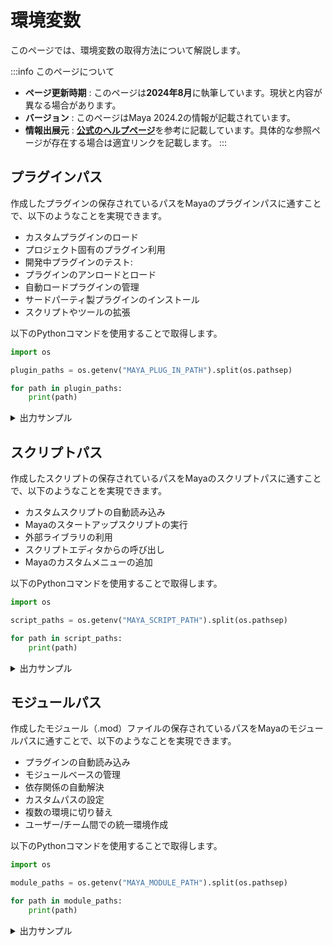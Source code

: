 # 環境変数

このページでは、環境変数の取得方法について解説します。

:::info このページについて

- **ページ更新時期** : このページは**2024年8月**に執筆しています。現状と内容が異なる場合があります。
- **バージョン** : このページはMaya 2024.2の情報が記載されています。
- **情報出展元** : [**公式のヘルプページ**](https://help.autodesk.com/view/MAYAUL/2024/ENU/?guid=GUID-925EB3B5-1839-45ED-AA2E-3184E3A45AC7)を参考に記載しています。具体的な参照ページが存在する場合は適宜リンクを記載します。
:::

## プラグインパス

作成したプラグインの保存されているパスをMayaのプラグインパスに通すことで、以下のようなことを実現できます。

- カスタムプラグインのロード
- プロジェクト固有のプラグイン利用
- 開発中プラグインのテスト:
- プラグインのアンロードとロード
- 自動ロードプラグインの管理
- サードパーティ製プラグインのインストール
- スクリプトやツールの拡張

以下のPythonコマンドを使用することで取得します。

```python title="print_maya_plugin_paths"
import os

plugin_paths = os.getenv("MAYA_PLUG_IN_PATH").split(os.pathsep)

for path in plugin_paths:
    print(path)
```

<details>  
  	<summary>出力サンプル</summary>  

		C:/Users/owner/Documents/maya/2024/plug-ins  
		C:/Users/owner/Documents/maya/plug-ins  
		C:/Program Files/Autodesk/Maya2024/bin/plug-ins  
		C:/Program Files/Autodesk/Maya2024/plug-ins/ATF/plug-ins  
		C:/Program Files/Autodesk/Bifrost/Maya2024/2.7.1.1/bifrost/plug-ins  
		C:/Program Files/Common Files/Autodesk/ApplicationPlugins/bifrost/Contents/plug-ins  
		C:/Program Files/Autodesk/LookdevX/Maya/2024/1.2.0/plug-ins/lookdevx/plug-ins  
		C:/Program Files/Autodesk/Maya2024/plug-ins/MASH/plug-ins  
		C:/Program Files/Autodesk/MayaUSD/Maya2024/0.25.0/mayausd/MayaUSD/lib/maya  
		C:/Program Files/Autodesk/MayaUSD/Maya2024/0.25.0/mayausd/MayaUSD/plugin/adsk/plugin  
		C:/Program Files/Autodesk/Bifrost/Maya2024/2.7.1.1/bifrost/null  
		C:/Program Files/Autodesk/Maya2024/plug-ins/fbx/plug-ins  
		C:/Program Files/Autodesk/Maya2024/plug-ins/camd/plug-ins  
		C:/Program Files/Autodesk/Arnold/maya2024/plug-ins  
		C:/Program Files/Allegorithmic/Adobe Substance 3D for Maya/2024/plug-ins  
		C:/Program Files/Autodesk/Maya2024/plug-ins/sweep/plug-ins  
		C:/Program Files/Autodesk/Bifrost/Maya2024/2.7.1.1/vnn/plug-ins  
		C:/Program Files/Autodesk/Maya2024/plug-ins/xgen/plug-ins  
</details>

## スクリプトパス

作成したスクリプトの保存されているパスをMayaのスクリプトパスに通すことで、以下のようなことを実現できます。

- カスタムスクリプトの自動読み込み
- Mayaのスタートアップスクリプトの実行
- 外部ライブラリの利用
- スクリプトエディタからの呼び出し
- Mayaのカスタムメニューの追加

以下のPythonコマンドを使用することで取得します。

```python title="print_maya_script_paths"
import os

script_paths = os.getenv("MAYA_SCRIPT_PATH").split(os.pathsep)

for path in script_paths:
    print(path)
```

<details>
  	<summary>出力サンプル</summary>

		C:/Users/owner/Documents/maya/projects/default/scripts  
		C:/Users/owner/Documents/maya/2024/scripts  
		C:/Users/owner/Documents/maya/scripts  
		C:/Users/owner/Documents/maya/2024/presets  
		C:/Users/owner/Documents/maya/2024/prefs/shelves  
		C:/Users/owner/Documents/maya/2024/prefs/markingMenus  
		C:/Users/owner/Documents/maya/2024/prefs/scripts  
		C:/Program Files/Autodesk/Maya2024/scripts  
		C:/Program Files/Autodesk/Maya2024/scripts/startup  
		C:/Program Files/Autodesk/Maya2024/scripts/shelves  
		C:/Program Files/Autodesk/Maya2024/scripts/others  
		C:/Program Files/Autodesk/Maya2024/scripts/AETemplates  
		C:/Program Files/Autodesk/Maya2024/scripts/unsupported  
		C:/Program Files/Autodesk/Maya2024/scripts/paintEffects  
		C:/Program Files/Autodesk/Maya2024/scripts/fluidEffects  
		C:/Program Files/Autodesk/Maya2024/scripts/hair  
		C:/Program Files/Autodesk/Maya2024/scripts/cloth  
		C:/Program Files/Autodesk/Maya2024/scripts/live  
		C:/Program Files/Autodesk/Maya2024/scripts/fur  
		C:/Program Files/Autodesk/Maya2024/scripts/muscle  
		C:/Program Files/Autodesk/Maya2024/scripts/turtle  
		C:/Program Files/Autodesk/Maya2024/scripts/FBX  
		C:/Program Files/Autodesk/Maya2024/scripts/mayaHIK  
		C:/Program Files/Autodesk/Maya2024/plug-ins/ATF/scripts  
		C:/Program Files/Autodesk/Bifrost/Maya2024/2.7.1.1/bifrost/scripts  
		C:/Program Files/Common Files/Autodesk/ApplicationPlugins/bifrost/Contents/scripts  
		C:/Program Files/Autodesk/LookdevX/Maya/2024/1.2.0/plug-ins/lookdevx/scripts  
		C:/Program Files/Autodesk/Maya2024/plug-ins/MASH/scripts  
		C:/Program Files/Autodesk/MayaUSD/Maya2024/0.25.0/mayausd/MayaUSD/plugin/adsk/scripts  
		C:/Program Files/Autodesk/MayaUSD/Maya2024/0.25.0/mayausd/MayaUSD/lib/scripts  
		C:/Program Files/Autodesk/MayaUSD/Maya2024/0.25.0/mayausd/USD/lib/python  
		C:/Program Files/Autodesk/Maya2024/plug-ins/fbx/scripts  
		C:/Program Files/Autodesk/Maya2024/plug-ins/camd/scripts  
		C:/Program Files/Autodesk/Arnold/maya2024/scripts  
		C:/Program Files/Allegorithmic/Adobe Substance 3D for Maya/2024/scripts  
		C:/Program Files/Autodesk/Maya2024/plug-ins/sweep/scripts  
		C:/Program Files/Autodesk/Bifrost/Maya2024/2.7.1.1/vnn/scripts  
		C:/Program Files/Autodesk/Maya2024/plug-ins/xgen/scripts  
		C:/Program Files/Autodesk/LookdevX/Maya/2024/1.2.0/plug-ins/lookdevx/AEtemplate  
		C:/Program Files/Autodesk/MayaUSD/Maya2024/0.25.0/mayausd/MayaUSD/lib/python  
		C:/Program Files/Autodesk/Arnold/maya2024/scripts/mtoa/mel  
</details>

## モジュールパス

作成したモジュール（.mod）ファイルの保存されているパスをMayaのモジュールパスに通すことで、以下のようなことを実現できます。

- プラグインの自動読み込み
- モジュールベースの管理
- 依存関係の自動解決
- カスタムパスの設定
- 複数の環境に切り替え
- ユーザー/チーム間での統一環境作成

以下のPythonコマンドを使用することで取得します。

```python title="print_maya_module_paths"
import os

module_paths = os.getenv("MAYA_MODULE_PATH").split(os.pathsep)

for path in module_paths:
    print(path)
```

<details>  
  	<summary>出力サンプル</summary>  

		C:/Program Files/Autodesk/Maya2024/modules  
		C:/Users/owner/Documents/maya/2024/modules  
		C:/Users/owner/Documents/maya/modules  
		C:/Program Files/Common Files/Autodesk Shared/Modules/maya/2024  
</details>



